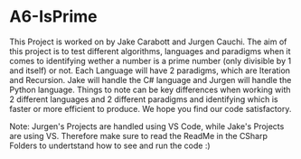 # A6-IsPrime

This Project is worked on by Jake Carabott and Jurgen Cauchi.
The aim of this project is to test different algorithms, languages and paradigms when it comes to identifying wether a number is a prime number (only divisible by 1 and itself) or not.
Each Language will have 2 paradigms, which are Iteration and Recursion.
Jake will handle the C# language and Jurgen will handle the Python language.
Things to note can be key differences when working with 2 different languages and 2 different paradigms and identifying which is faster or more efficient to produce.
We hope you find our code satisfactory.


Note: Jurgen's Projects are handled using VS Code, while Jake's Projects are using VS. Therefore make sure to read the ReadMe in the CSharp Folders to undertstand how to see and run the code :)
